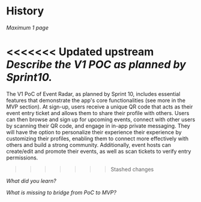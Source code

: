 # History

*Maximum 1 page*

<<<<<<< Updated upstream
*Describe the V1 POC as planned by Sprint10.*
=======
The V1 PoC of Event Radar, as planned by Sprint 10, includes essential features that demonstrate the app's core functionalities (see more in the MVP section). At sign-up, users receive a unique QR code that acts as their event entry ticket and allows them to share their profile with others. Users can then browse and sign up for upcoming events, connect with other users by scanning their QR code, and engage in in-app private messaging. They will have the option to personalize their experience their experience by customizing their profiles, enabling them to connect more effectively with others and build a strong community. Additionally, event hosts can create/edit and promote their events, as well as scan tickets to verify entry permissions.
>>>>>>> Stashed changes

*What did you learn?*

*What is missing to bridge from PoC to MVP?*

